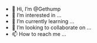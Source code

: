 - 👋 Hi, I’m @Gethump
- 👀 I’m interested in ...
- 🌱 I’m currently learning ...
- 💞️ I’m looking to collaborate on ...
- 📫 How to reach me ...

<!---
Gethump/Gethump is a ✨ special ✨ repository because its `README.md` (this file) appears on your GitHub profile.
You can click the Preview link to take a look at your changes.
--->
